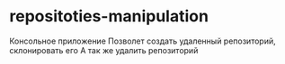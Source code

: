 # repositoties-manipulation
Консольное приложение
Позволет создать удаленный репозиторий, склонировать его
А так же удалить репозиторий
